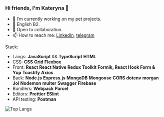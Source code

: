 ### Hi friends, I'm Kateryna 👋

- 🌱 I’m currently working on my pet projects.
- 🌱 English B2.
- 🤗 Open to collaboration.
- 📫 How to reach me: [LinkedIn](https://www.linkedin.com/in/bachkalo-kateryna/), [telegram](https://t.me/kateryna_b1)

Stack:

- Langs: **JavaScript** && **TypeScript** **HTML**
- CSS: **CSS** **Grid** **Flexbox**
- Front: **React** **React Native** **Redux Toolkit** **Formik, React Hook Form & Yup** **Toastify** **Axios**
- Back: **Node.js** **Express.js** **MongoDB** **Mongoose** **CORS** **dotenv** **morgan** **Joi** **Nodemon** **multer** **Swagger** **Firebase**
- Bundlers: **Webpack** **Parcel**
- Editors: **Prettier** **ESlint**
- API testing: **Postman**

![Top Langs](https://github-readme-stats.vercel.app/api/top-langs/?username=KaterynaBachkalo&layout=compact&theme=tokyonight)
